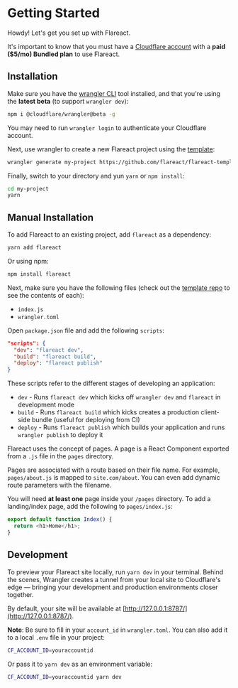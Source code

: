 # Getting Started

Howdy! Let's get you set up with Flareact.

It's important to know that you must have a [Cloudflare account](https://cloudflare.com/) with a **paid (\$5/mo) Bundled plan** to use Flareact.

## Installation

Make sure you have the [wrangler CLI](https://github.com/cloudflare/wrangler) tool installed, and that you're using the **latest beta** (to support `wrangler dev`):

```bash
npm i @cloudflare/wrangler@beta -g
```

You may need to run `wrangler login` to authenticate your Cloudflare account.

Next, use wrangler to create a new Flareact project using the [template](https://github.com/flareact/flareact-template):

```bash
wrangler generate my-project https://github.com/flareact/flareact-template
```

Finally, switch to your directory and yun `yarn` or `npm install`:

```bash
cd my-project
yarn
```

## Manual Installation

To add Flareact to an existing project, add `flareact` as a dependency:

```js
yarn add flareact
```

Or using npm:

```js
npm install flareact
```

Next, make sure you have the following files (check out the [template repo](https://github.com/flareact/flareact-template) to see the contents of each):

- `index.js`
- `wrangler.toml`

Open `package.json` file and add the following `scripts`:

```json
"scripts": {
  "dev": "flareact dev",
  "build": "flareact build",
  "deploy": "flareact publish"
}
```

These scripts refer to the different stages of developing an application:

- `dev` - Runs `flareact dev` which kicks off `wrangler dev` and `flareact` in development mode
- `build` - Runs `flareact build` which kicks creates a production client-side bundle (useful for deploying from CI)
- `deploy` - Runs `flareact publish` which builds your application and runs `wrangler publish` to deploy it

Flareact uses the concept of pages. A page is a React Component exported from a `.js` file in the `pages` directory.

Pages are associated with a route based on their file name. For example, `pages/about.js` is mapped to `site.com/about`. You can even add dynamic route parameters with the filename.

You will need **at least one** page inside your `/pages` directory. To add a landing/index page, add the following to `pages/index.js`:

```js
export default function Index() {
  return <h1>Home</h1>;
}
```

## Development

To preview your Flareact site locally, run `yarn dev` in your terminal. Behind the scenes, Wrangler creates a tunnel from your local site to Cloudflare's edge — bringing your development and production environments closer together.

By default, your site will be available at [http://127.0.0.1:8787/](http://127.0.0.1:8787/).

**Note**: Be sure to fill in your `account_id` in `wrangler.toml`. You can also add it to a local `.env` file in your project:

```bash
CF_ACCOUNT_ID=youraccountid
```

Or pass it to `yarn dev` as an environment variable:

```bash
CF_ACCOUNT_ID=youraccountid yarn dev
```
